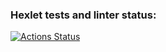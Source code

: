 ### Hexlet tests and linter status:
[![Actions Status](https://github.com/programmer-kazarin/frontend-project-44/actions/workflows/hexlet-check.yml/badge.svg)](https://github.com/programmer-kazarin/frontend-project-44/actions)